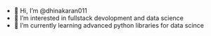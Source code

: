 - 👋 Hi, I’m @dhinakaran011
- 👀 I’m interested in fullstack devolopment and data science
- 🌱 I’m currently learning advanced python libraries for data scince

<!---
dhinakaran011/dhinakaran011 is a ✨ special ✨ repository because its `README.md` (this file) appears on your GitHub profile.
You can click the Preview link to take a look at your changes.
--->
